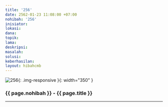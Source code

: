 ```yaml
---
title: '256'
date: 2562-01-23 11:08:00 +07:00
nohibah: '256'
inisiator:
lokasi:
dana:
topik:
lama:
deskripsi:
masalah:
solusi:
keberhasilan:
layout: hibahcmb
---
```


![256](/static/img/hibahcmb/256.png){: .img-responsive }{: width="350" }

### {{ page.nohibah }} - {{ page.title }}

---
